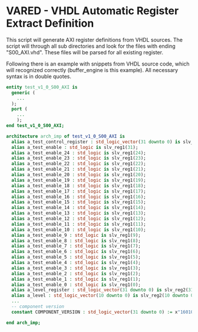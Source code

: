 # VARED - VHDL Automatic Register Extract  Definition 

This script will generate AXI register definitions from VHDL sources. 
The script will through all sub directories and look for the files with ending "S00_AXI.vhd". These files will be parsed for all existing register.

Following there is an example with snippets from VHDL source code, which will recognized correctly (buffer_engine is this example).
All necessary syntax is in double quotes.

```vhdl
entity test_v1_0_S00_AXI is
  generic (
    ...
  );
  port (
    ...
    );
end test_v1_0_S00_AXI;

architecture arch_imp of test_v1_0_S00_AXI is
  alias a_test_control_register : std_logic_vector(31 downto 0) is slv_reg1(31 downto 0);
  alias a_test_enable : std_logic is slv_reg1(31);
  alias a_test_enable_24 : std_logic is slv_reg1(24);
  alias a_test_enable_23 : std_logic is slv_reg1(23);
  alias a_test_enable_22 : std_logic is slv_reg1(22);
  alias a_test_enable_21 : std_logic is slv_reg1(21);
  alias a_test_enable_20 : std_logic is slv_reg1(20);
  alias a_test_enable_19 : std_logic is slv_reg1(19);
  alias a_test_enable_18 : std_logic is slv_reg1(18);
  alias a_test_enable_17 : std_logic is slv_reg1(17);
  alias a_test_enable_16 : std_logic is slv_reg1(16);
  alias a_test_enable_15 : std_logic is slv_reg1(15);
  alias a_test_enable_14 : std_logic is slv_reg1(14);
  alias a_test_enable_13 : std_logic is slv_reg1(13);
  alias a_test_enable_12 : std_logic is slv_reg1(12);
  alias a_test_enable_11 : std_logic is slv_reg1(11);
  alias a_test_enable_10 : std_logic is slv_reg1(10);
  alias a_test_enable_9 : std_logic is slv_reg1(9);
  alias a_test_enable_8 : std_logic is slv_reg1(8);
  alias a_test_enable_7 : std_logic is slv_reg1(7);
  alias a_test_enable_6 : std_logic is slv_reg1(6);
  alias a_test_enable_5 : std_logic is slv_reg1(5);
  alias a_test_enable_4 : std_logic is slv_reg1(4);
  alias a_test_enable_3 : std_logic is slv_reg1(3);
  alias a_test_enable_2 : std_logic is slv_reg1(2);
  alias a_test_enable_1 : std_logic is slv_reg1(1);
  alias a_test_enable_0 : std_logic is slv_reg1(0);  
  alias a_level_register : std_logic_vector(31 downto 0) is slv_reg2(31 downto 0);
  alias a_level : std_logic_vector(10 downto 0) is slv_reg2(10 downto 0);
  ...
  -- component version
  constant COMPONENT_VERSION : std_logic_vector(31 downto 0) := x"16010100"; -- year, month, day, build number (one byte each)

end arch_imp;
```
